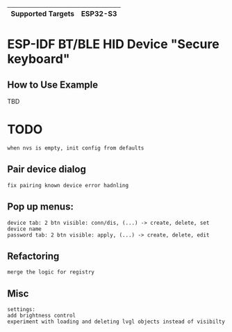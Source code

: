 | Supported Targets | ESP32-S3 |
| ----------------- | -------- |

# ESP-IDF BT/BLE HID Device "Secure keyboard"

## How to Use Example
TBD


# TODO
    when nvs is empty, init config from defaults

## Pair device dialog
    fix pairing known device error hadnling

## Pop up menus:
    device tab: 2 btn visible: conn/dis, (...) -> create, delete, set device name
    password tab: 2 btn visible: apply, (...) -> create, delete, edit


## Refactoring
    merge the logic for registry

## Misc
    settings:
    add brightness control
    experiment with loading and deleting lvgl objects instead of visibilty

